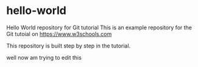 # hello-world
Hello World repository for Git tutorial
This is an example repository for the Git tutoial on https://www.w3schools.com

This repository is built step by step in the tutorial.

well now am trying to edit this
